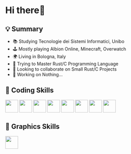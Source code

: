 # Hi there👋

## 💡 Summary

* 📚 Studying Tecnologie dei Sistemi Informatici, Unibo
* 🕹️ Mostly playing Albion Online, Minecraft, Overwatch
* 🌍 Living in Bologna, Italy
* 🌱 Trying to Master Rust/C Programming Language
* 👯 Looking to collaborate on Small Rust/C Projects
* 🔭 Working on Nothing...

## 🗿 Coding Skills

<link rel="stylesheet" href="https://cdn.jsdelivr.net/gh/devicons/devicon@v2.15.1/devicon.min.css">          
<p align="left">  
<picture><img src="https://cdn.jsdelivr.net/gh/devicons/devicon/icons/rust/rust-original.svg" width="40"/></picture>
<picture><img src="https://cdn.jsdelivr.net/gh/devicons/devicon/icons/c/c-original.svg" width="40"/></picture>
<picture><img src="https://cdn.jsdelivr.net/gh/devicons/devicon/icons/html5/html5-original.svg" width="40"/></picture>
<picture><img src="https://cdn.jsdelivr.net/gh/devicons/devicon/icons/css3/css3-original.svg" width="40"/></picture>
<picture><img src="https://cdn.jsdelivr.net/gh/devicons/devicon/icons/javascript/javascript-original.svg" width="40"/></picture>
<picture><img src="https://cdn.jsdelivr.net/gh/devicons/devicon/icons/php/php-original.svg" width="40"/></picture>
<picture><img src="https://cdn.jsdelivr.net/gh/devicons/devicon/icons/mysql/mysql-original.svg" width="40"/></picture>
<picture><img src="https://cdn.jsdelivr.net/gh/devicons/devicon/icons/git/git-original.svg" width="40"/></picture>
</p>

## 🎨 Graphics Skills
<p>
<picture><img src="https://cdn.jsdelivr.net/gh/devicons/devicon/icons/illustrator/illustrator-plain.svg" width="40"/></picture> 
</p>
